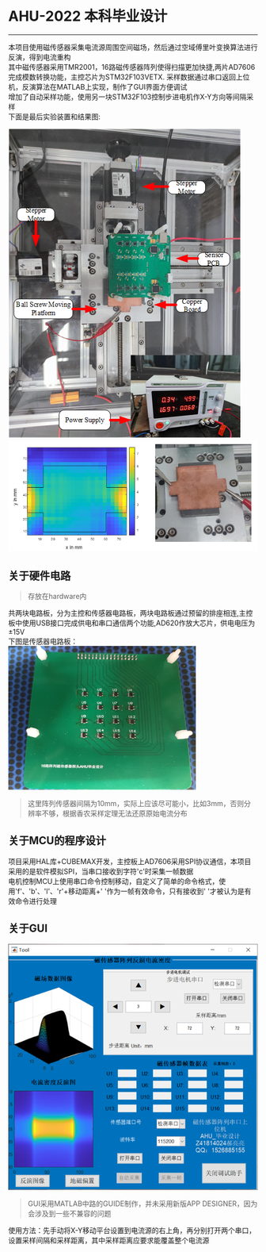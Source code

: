 # **AHU-2022 本科毕业设计**
---
本项目使用磁传感器采集电流源周围空间磁场，然后通过空域傅里叶变换算法进行反演，得到电流重构<br>
其中磁传感器采用TMR2001，16路磁传感器阵列使得扫描更加快捷,两片AD7606完成模数转换功能，主控芯片为STM32F103VETX.
采样数据通过串口返回上位机，反演算法在MATLAB上实现，制作了GUI界面方便调试<br>
增加了自动采样功能，使用另一块STM32F103控制步进电机作X-Y方向等间隔采样<br>
下面是最后实验装置和结果图:<br>

![image-空间磁场采样装置](pictures/devices.png#pic_center)
![image-锂电池电芯通电模拟结果](pictures/result.png)

## 关于硬件电路
>存放在hardware内

共两块电路板，分为主控和传感器电路板，两块电路板通过预留的排座相连,主控板中使用USB接口完成供电和串口通信两个功能,AD620作放大芯片，供电电压为±15V<br>
下图是传感器电路板：<br>
![image-磁传感器](pictures/PCB.png "4×4传感器PCB")
>这里阵列传感器间隔为10mm，实际上应该尽可能小，比如3mm，否则分辨率不够，根据香农采样定理无法还原原始电流分布

## 关于MCU的程序设计
项目采用HAL库+CUBEMAX开发，主控板上AD7606采用SPI协议通信，本项目采用的是软件模拟SPI，当串口接收到字符'c'时采集一帧数据<br>
电机控制MCU上使用串口命令控制移动，自定义了简单的命令格式，使用'f'、'b'、'l'、'r'+移动距离+' '作为一帧有效命令，只有接收到' '才被认为是有效命令进行处理

## 关于GUI
![image-GUI](pictures/GUI.png )
 
>GUI采用MATLAB中路的GUIDE制作，并未采用新版APP DESIGNER，因为会涉及到一些不兼容的问题

使用方法：先手动将X-Y移动平台设置到电流源的右上角，再分别打开两个串口，设置采样间隔和采样距离，其中采样距离应要求能覆盖整个电流源


